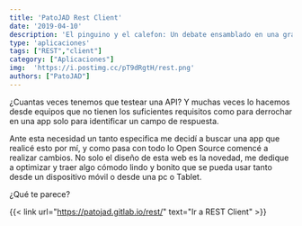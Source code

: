 ```yaml
---
title: 'PatoJAD Rest Client'
date: '2019-04-10'
description: 'El pinguino y el calefon: Un debate ensamblado en una gran comunidad linuxnauta'
type: 'aplicaciones'
tags: ["REST","client"]
category: ["Aplicaciones"]
img:  'https://i.postimg.cc/pT9dRgtH/rest.png'
authors: ["PatoJAD"]
---
```


¿Cuantas veces tenemos que testear una API? Y muchas veces lo hacemos desde equipos que no tienen los suficientes requisitos como para derrochar en una app solo para identificar un campo de respuesta.

Ante esta necesidad un tanto especifica me decidí a buscar una app que realicé esto por mí, y como pasa con todo lo Open Source comencé a realizar cambios. No solo el diseño de esta web es la novedad, me dedique a optimizar y traer algo cómodo lindo y bonito que se pueda usar tanto desde un dispositivo móvil o desde una pc o Tablet.

¿Qué te parece?

{{< link url="https://patojad.gitlab.io/rest/" text="Ir a REST Client" >}}

